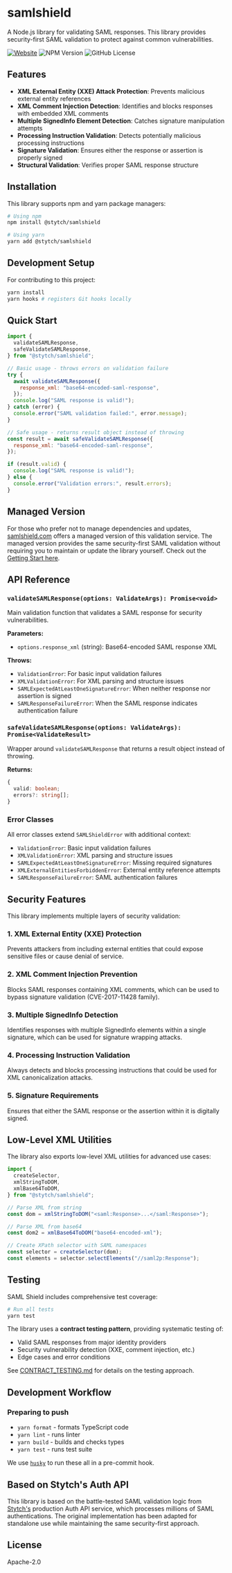 # samlshield

A Node.js library for validating SAML responses. This library provides security-first SAML validation to protect against common vulnerabilities.

[![Website](https://img.shields.io/badge/Website-samlshield.com-blue)](https://samlshield.com?utm_source=github&utm_medium=referral&utm_campaign=samlshield&utm_content=button)
![NPM Version](https://img.shields.io/npm/v/%40stytch%2Fsamlshield)
![GitHub License](https://img.shields.io/github/license/stytchauth/samlshield)

## Features

- **XML External Entity (XXE) Attack Protection**: Prevents malicious external entity references
- **XML Comment Injection Detection**: Identifies and blocks responses with embedded XML comments
- **Multiple SignedInfo Element Detection**: Catches signature manipulation attempts
- **Processing Instruction Validation**: Detects potentially malicious processing instructions
- **Signature Validation**: Ensures either the response or assertion is properly signed
- **Structural Validation**: Verifies proper SAML response structure

## Installation

This library supports npm and yarn package managers:

```bash
# Using npm
npm install @stytch/samlshield

# Using yarn
yarn add @stytch/samlshield
```

## Development Setup

For contributing to this project:

```bash
yarn install
yarn hooks # registers Git hooks locally
```

## Quick Start

```javascript
import {
  validateSAMLResponse,
  safeValidateSAMLResponse,
} from "@stytch/samlshield";

// Basic usage - throws errors on validation failure
try {
  await validateSAMLResponse({
    response_xml: "base64-encoded-saml-response",
  });
  console.log("SAML response is valid!");
} catch (error) {
  console.error("SAML validation failed:", error.message);
}

// Safe usage - returns result object instead of throwing
const result = await safeValidateSAMLResponse({
  response_xml: "base64-encoded-saml-response",
});

if (result.valid) {
  console.log("SAML response is valid!");
} else {
  console.error("Validation errors:", result.errors);
}
```

## Managed Version

For those who prefer not to manage dependencies and updates, [samlshield.com](https://samlshield.com?utm_source=github&utm_medium=referral&utm_campaign=samlshield&utm_content=button) offers a managed version of this validation service. The managed version provides the same security-first SAML validation without requiring you to maintain or update the library yourself. Check out the [Getting Start here](https://samlshield.com/docs/about-saml-shield?utm_source=github&utm_medium=referral&utm_campaign=samlshield&utm_content=button).

## API Reference

### `validateSAMLResponse(options: ValidateArgs): Promise<void>`

Main validation function that validates a SAML response for security vulnerabilities.

**Parameters:**

- `options.response_xml` (string): Base64-encoded SAML response XML

**Throws:**

- `ValidationError`: For basic input validation failures
- `XMLValidationError`: For XML parsing and structure issues
- `SAMLExpectedAtLeastOneSignatureError`: When neither response nor assertion is signed
- `SAMLResponseFailureError`: When the SAML response indicates authentication failure

### `safeValidateSAMLResponse(options: ValidateArgs): Promise<ValidateResult>`

Wrapper around `validateSAMLResponse` that returns a result object instead of throwing.

**Returns:**

```typescript
{
  valid: boolean;
  errors?: string[];
}
```

### Error Classes

All error classes extend `SAMLShieldError` with additional context:

- `ValidationError`: Basic input validation failures
- `XMLValidationError`: XML parsing and structure issues
- `SAMLExpectedAtLeastOneSignatureError`: Missing required signatures
- `XMLExternalEntitiesForbiddenError`: External entity reference attempts
- `SAMLResponseFailureError`: SAML authentication failures

## Security Features

This library implements multiple layers of security validation:

### 1. XML External Entity (XXE) Protection

Prevents attackers from including external entities that could expose sensitive files or cause denial of service.

### 2. XML Comment Injection Prevention

Blocks SAML responses containing XML comments, which can be used to bypass signature validation (CVE-2017-11428 family).

### 3. Multiple SignedInfo Detection

Identifies responses with multiple SignedInfo elements within a single signature, which can be used for signature wrapping attacks.

### 4. Processing Instruction Validation

Always detects and blocks processing instructions that could be used for XML canonicalization attacks.

### 5. Signature Requirements

Ensures that either the SAML response or the assertion within it is digitally signed.

## Low-Level XML Utilities

The library also exports low-level XML utilities for advanced use cases:

```javascript
import {
  createSelector,
  xmlStringToDOM,
  xmlBase64ToDOM,
} from "@stytch/samlshield";

// Parse XML from string
const dom = xmlStringToDOM("<saml:Response>...</saml:Response>");

// Parse XML from base64
const dom2 = xmlBase64ToDOM("base64-encoded-xml");

// Create XPath selector with SAML namespaces
const selector = createSelector(dom);
const elements = selector.selectElements("//saml2p:Response");
```

## Testing

SAML Shield includes comprehensive test coverage:

```bash
# Run all tests
yarn test
```

The library uses a **contract testing pattern**, providing systematic testing of:

- Valid SAML responses from major identity providers
- Security vulnerability detection (XXE, comment injection, etc.)
- Edge cases and error conditions

See [CONTRACT_TESTING.md](CONTRACT_TESTING.md) for details on the testing approach.

## Development Workflow

### Preparing to push

- `yarn format` - formats TypeScript code
- `yarn lint` - runs linter
- `yarn build` - builds and checks types
- `yarn test` - runs test suite

We use [`husky`](https://github.com/typicode/husky) to run these all in a pre-commit hook.

## Based on Stytch's Auth API

This library is based on the battle-tested SAML validation logic from [Stytch's](https://stytch.com) production Auth API service, which processes millions of SAML authentications. The original implementation has been adapted for standalone use while maintaining the same security-first approach.

## License

Apache-2.0
